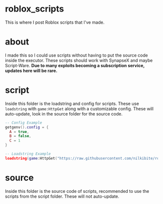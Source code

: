 # roblox_scripts
This is where I post Roblox scripts that I've made.<br>
# about
I made this so I could use scripts without having to put the source code inside the executor. These scripts should work with SynapseX and maybe Script-Ware. **Due to many exploits becoming a subscription service, updates here will be rare.**
# script
Inside this folder is the loadstring and config for scripts. These use `loadstring` with `game:HttpGet` along with a customizable config. These will auto-update, look in the source folder for the source code.
```lua
-- Config Example
getgenv().config = {
  A = true,
  B = false,
  C = 1
}

-- Loadstring Example
loadstring(game:HttpGet("https://raw.githubusercontent.com/nilkibite/roblox_scripts/main/source/example.lua"))()
```
# source
Inside this folder is the source code of scripts, recommended to use the scripts from the script folder. These will not auto-update.
